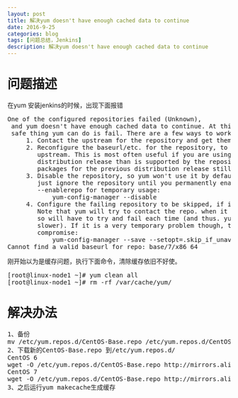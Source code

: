 ```yaml
---
layout: post
title: 解决yum doesn't have enough cached data to continue
date: 2016-9-25
categories: blog
tags: [问题总结，Jenkins]
description: 解决yum doesn't have enough cached data to continue
---
```


# 问题描述

在yum 安装jenkins的时候，出现下面报错
<pre>
One of the configured repositories failed (Unknown),
 and yum doesn't have enough cached data to continue. At this point the only
 safe thing yum can do is fail. There are a few ways to work "fix" this:
     1. Contact the upstream for the repository and get them to fix the problem.
     2. Reconfigure the baseurl/etc. for the repository, to point to a working
        upstream. This is most often useful if you are using a newer
        distribution release than is supported by the repository (and the
        packages for the previous distribution release still work).
     3. Disable the repository, so yum won't use it by default. Yum will then
        just ignore the repository until you permanently enable it again or use
        --enablerepo for temporary usage:
            yum-config-manager --disable <repoid>
     4. Configure the failing repository to be skipped, if it is unavailable.
        Note that yum will try to contact the repo. when it runs most commands,
        so will have to try and fail each time (and thus. yum will be be much
        slower). If it is a very temporary problem though, this is often a nice
        compromise:
            yum-config-manager --save --setopt=<repoid>.skip_if_unavailable=true
Cannot find a valid baseurl for repo: base/7/x86_64
</pre>

刚开始以为是缓存问题，执行下面命令，清除缓存依旧不好使。
<pre>
[root@linux-node1 ~]# yum clean all
[root@linux-node1 ~]# rm -rf /var/cache/yum/
</pre>

# 解决办法

<pre>
1、备份
mv /etc/yum.repos.d/CentOS-Base.repo /etc/yum.repos.d/CentOS-Base.repo.backup
2、下载新的CentOS-Base.repo 到/etc/yum.repos.d/
CentOS 6
wget -O /etc/yum.repos.d/CentOS-Base.repo http://mirrors.aliyun.com/repo/Centos-6.repo
CentOS 7
wget -O /etc/yum.repos.d/CentOS-Base.repo http://mirrors.aliyun.com/repo/Centos-7.repo
3、之后运行yum makecache生成缓存
</pre>